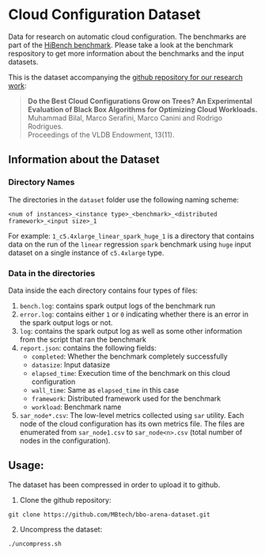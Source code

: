 # Cloud Configuration Dataset
Data for research on automatic cloud configuration. The benchmarks are part of the [HiBench benchmark](https://github.com/Intel-bigdata/HiBench). Please take a look at the benchmark respository to get more 
information about the benchmarks and the input datasets.

This is the dataset accompanying the [github repository for our research work](https://github.com/MBtech/bbo-arena):

> **Do the Best Cloud Configurations Grow on Trees? An Experimental Evaluation of Black Box Algorithms for Optimizing Cloud Workloads.** </br>
> Muhammad Bilal, Marco Serafini, Marco Canini and Rodrigo Rodrigues. </br>
> Proceedings of the VLDB Endowment, 13(11). </br>


## Information about the Dataset
### Directory Names
The directories in the `dataset` folder use the following naming scheme: 
```
<num of instances>_<instance type>_<benchmark>_<distributed framework>_<input size>_1
```
For example: 
`1_c5.4xlarge_linear_spark_huge_1` is a directory that contains data on the run of the `linear` regression `spark` benchmark using `huge` 
input dataset on a single instance of `c5.4xlarge` type. 

### Data in the directories
Data inside the each directory contains four types of files:
1. `bench.log`: contains spark output logs of the benchmark run
2. `error.log`: contains either `1` or `0` indicating whether there is an error in the spark output logs or not. 
3. `log`: contains the spark output log as well as some other information from the script that ran the benchmark
4. `report.json`: contains the following fields:
    - `completed`: Whether the benchmark completely successfully
    - `datasize`: Input datasize
    - `elapsed_time`: Execution time of the benchmark on this cloud configuration
    - `wall_time`: Same as `elapsed_time` in this case 
    - `framework`: Distributed framework used for the benchmark
    - `workload`: Benchmark name
5. `sar_node*.csv`: The low-level metrics collected using `sar` utility. Each node of the cloud configuration has its own metrics file. 
The files are enumerated from `sar_node1.csv` to `sar_node<n>.csv` (total number of nodes in the configuration).

## Usage:
The dataset has been compressed in order to upload it to github. 
1.  Clone the github repository: 
```
git clone https://github.com/MBtech/bbo-arena-dataset.git
```

2. Uncompress the dataset:
```
./uncompress.sh
```
